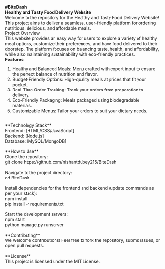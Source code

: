 **#BiteDash**
<br>
**Healthy and Tasty Food Delivery Website** <br>
Welcome to the repository for the Healthy and Tasty Food Delivery Website! This project aims to deliver a seamless, user-friendly platform for ordering nutritious, delicious, and affordable meals.
<br>
Project Overview <br>
This website provides an easy way for users to explore a variety of healthy meal options, customize their preferences, and have food delivered to their doorstep. The platform focuses on balancing taste, health, and affordability, while also maintaining sustainability with eco-friendly practices.
<br> 
**Features**  <br>
1. Healthy and Balanced Meals: Menu crafted with expert input to ensure the perfect balance of nutrition and flavor. <br>
2. Budget-Friendly Options: High-quality meals at prices that fit your pocket.  <br>
3. Real-Time Order Tracking: Track your orders from preparation to delivery.    <br>
4. Eco-Friendly Packaging: Meals packaged using biodegradable materials.     <br>
5. Customizable Menus: Tailor your orders to suit your dietary needs.    <br>
<br>
**Technology Stack**  <br>
Frontend: [HTML/CSS/JavaScript] <br>
Backend: [Node.js]   <br>
Database: [MySQL/MongoDB]  <br>
<br> 
**How to Use**   <br>
Clone the repository:  <br>
git clone https://github.com/nishantdubey215/BiteDash   <br>
<br>
Navigate to the project directory:  <br>
cd BiteDash
<br>
<br>
Install dependencies for the frontend and backend (update commands as per your stack):  <br>
npm install  <br>
pip install -r requirements.txt  <br>
<br>
Start the development servers: <br>
npm start  <br>
python manage.py runserver  <br>
<br>
**Contributing** <br>
We welcome contributions! Feel free to fork the repository, submit issues, or open pull requests.  <br>
<br>
**License**  <br>
This project is licensed under the MIT License.  <br>
<br>
<br>
<br>
<br>

